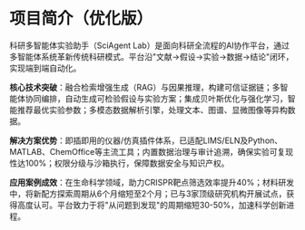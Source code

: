 # 项目简介（优化版）

科研多智能体实验助手（SciAgent Lab）是面向科研全流程的AI协作平台，通过多智能体系统革新传统科研模式。平台沿"文献→假设→实验→数据→结论"闭环，实现端到端自动化。

**核心技术突破**：融合检索增强生成（RAG）与因果推理，构建可信证据链；多智能体协同编排，自动生成可检验假设与实验方案；集成贝叶斯优化与强化学习，智能推荐最优实验参数；多模态数据解析引擎，处理文本、图谱、显微图像等异构数据。

**解决方案优势**：即插即用的仪器/仿真插件体系，已适配LIMS/ELN及Python、MATLAB、ChemOffice等主流工具；内置数据治理与审计追溯，确保实验可复现性达100%；权限分级与沙箱执行，保障数据安全与知识产权。

**应用案例成效**：在生命科学领域，助力CRISPR靶点筛选效率提升40%；材料研发中，将新配方探索周期从6个月缩短至2个月；已与3家顶级研究机构开展试点，获得高度认可。平台致力于将"从问题到发现"的周期缩短30-50%，加速科学创新进程。